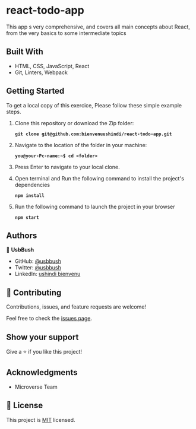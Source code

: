 # react-todo-app
This app s very comprehensive, and covers all main concepts about React, from the very basics to some intermediate topics

## Built With


- HTML, CSS, JavaScript, React
- Git, Linters, Webpack

## Getting Started
To get a local copy of this exercice, Please follow these simple example steps.

1. Clone this repository or download the Zip folder:

   **``git clone git@github.com:bienvenuushindi/react-todo-app.git``**

2. Navigate to the location of the folder in your machine:

    **``you@your-Pc-name:~$ cd <folder>``**

3. Press Enter to navigate to your local clone.

4. Open terminal and Run the following command to install the project's dependencies

    **``npm install``**
    
5.  Run the following command to launch the project in your browser

    **``npm start``**

## Authors

👤 **UsbBush**

- GitHub: [@usbbush](https://github.com/bienvenuushindi/)
- Twitter: [@usbbush](https://twitter.com/usbbush)
- LinkedIn: [ushindi bienvenu](https://www.linkedin.com/in/ushindi-bienvenu-894b2b141/)


## 🤝 Contributing

Contributions, issues, and feature requests are welcome!

Feel free to check the [issues page](../../issues/).

## Show your support

Give a ⭐️ if you like this project!

## Acknowledgments

- Microverse Team 


## 📝 License

This project is [MIT](./MIT.md) licensed.